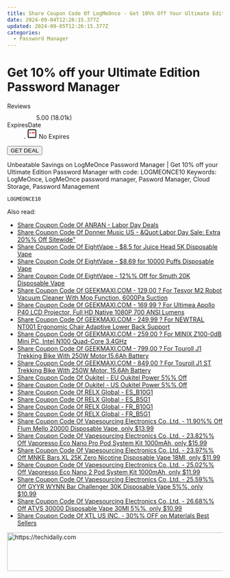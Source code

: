 ```yaml
---
title: Share Coupon Code Of LogMeOnce - Get 10%% Off Your Ultimate Edition Password Manager
date: 2024-09-04T12:26:15.377Z
updated: 2024-09-05T12:26:15.377Z
categories:
  - Password Manager
---
```



<main class="px-4 py-6 sm:p-6 md:px-8 md:py-10">
  <div class="mx-auto grid max-w-4xl grid-cols-1">
    <div class="relative col-start-1 row-start-1 flex flex-col-reverse rounded-lg bg-gradient-to-t from-black/75 via-black/0 p-3 sm:row-start-2 sm:bg-none sm:p-0 lg:row-start-1">
      <h1 class="mt-1 text-lg font-semibold text-white sm:text-slate-900 md:text-2xl dark:sm:text-white">Get 10% off your Ultimate Edition Password Manager</h1>
    </div>
        <dl class="row-start-2 mt-4 flex items-center text-xs font-medium sm:row-start-3 sm:mt-1 md:mt-2.5 lg:row-start-2">
      <dt class="sr-only">Reviews</dt>
      <dd class="flex items-center text-indigo-600 dark:text-indigo-400">
        <svg width="24" height="24" fill="none" aria-hidden="true" class="mr-1 stroke-current dark:stroke-indigo-500">
          <path d="m12 5 2 5h5l-4 4 2.103 5L12 16l-5.103 3L9 14l-4-4h5l2-5Z" stroke-width="2" stroke-linecap="round" stroke-linejoin="round" />
        </svg>
        <span>5.00 <span class="font-normal text-slate-400">(18.01k)</span></span>
      </dd>
      <dt class="sr-only">ExpiresDate</dt>
      <dd class="flex items-center">
        <svg width="2" height="2" aria-hidden="true" fill="currentColor" class="mx-3 text-slate-300">
          <circle cx="1" cy="1" r="1" />
        </svg>
        <svg width="24" height="24" viewBox="0 0 24 24" fill="none" stroke="currentColor" stroke-width="2">
          <rect x="3" y="3" width="18" height="18" rx="2" fill="#fff" />
          <path d="M6 10L18 10" stroke="red" stroke-width="2" fill="none" />
          <path d="M10 6L10 18" stroke="#fff" stroke-width="2" fill="none" />
        </svg>
        No Expires      </dd>
    </dl>
    <div class="col-start-1 row-start-3 mt-4 self-center sm:col-start-2 sm:row-span-2 sm:row-start-2 sm:mt-0 lg:col-start-1 lg:row-start-3 lg:row-end-4 lg:mt-6">
      <button type="button" onClick="javascript:window.open(decodeURIComponent('https%3A%2F%2Fwww.shareasale.com%2Fu.cfm%3Fd%3D807524%26m%3D80525%26u%3D4338022'), '_blank');void(0);" class="rounded-lg bg-red-600 px-3 py-2 text-sm font-medium leading-6 text-white">GET DEAL</button>
    </div>
    <p class="col-start-1 mt-4 text-sm leading-6 sm:col-span-2 lg:col-span-1 lg:row-start-4 lg:mt-6 dark:text-slate-400">Unbeatable Savings on LogMeOnce Password Manager | Get 10% off your Ultimate Edition Password Manager with code: LOGMEONCE10 Keywords: LogMeOnce, LogMeOnce password manager, Pasword Manager, Cloud Storage, Password Management</p>
    <p class="mt-4">
      <code class="bg-purple-900 p-4 text-sm font-bold tracking-widest text-white">LOGMEONCE10</code>
    </p>
  </div>
</main>
<span class="atpl-alsoreadstyle">Also read:</span>
<div><ul>
<li><a href="https://coupons.techidaily.com/coupon-1231594-share-139565-sale/"><u>Share Coupon Code Of ANRAN - Labor Day Deals</u></a></li>
<li><a href="https://coupons.techidaily.com/coupon-1232055-share-111907-sale/"><u>Share Coupon Code Of Donner Music US - &Quot;Labor Day Sale: Extra 20%% Off Sitewide&quot;</u></a></li>
<li><a href="https://coupons.techidaily.com/coupon-1231526-share-59344-sale/"><u>Share Coupon Code Of EightVape - $8.5 for Juice Head 5K Disposable Vape</u></a></li>
<li><a href="https://coupons.techidaily.com/coupon-1231522-share-59344-sale/"><u>Share Coupon Code Of EightVape - $8.69 for 10000 Puffs Disposable Vape</u></a></li>
<li><a href="https://coupons.techidaily.com/coupon-1231521-share-59344-sale/"><u>Share Coupon Code Of EightVape - 12%% Off for Smuth 20K Disposable Vape</u></a></li>
<li><a href="https://coupons.techidaily.com/coupon-1086351-share-77450-sale/"><u>Share Coupon Code Of GEEKMAXI.COM - 129,00 ? For Tesvor M2 Robot Vacuum Cleaner With Mop Function, 6000Pa Suction</u></a></li>
<li><a href="https://coupons.techidaily.com/coupon-1106540-share-77450-sale/"><u>Share Coupon Code Of GEEKMAXI.COM - 169,99 ? For Ultimea Apollo P40 LCD Projector, Full HD Native 1080P 700 ANSI Lumens</u></a></li>
<li><a href="https://coupons.techidaily.com/coupon-1106578-share-77450-sale/"><u>Share Coupon Code Of GEEKMAXI.COM - 249,99 ? For NEWTRAL NT001 Ergonomic Chair Adaptive Lower Back Support</u></a></li>
<li><a href="https://coupons.techidaily.com/coupon-1106547-share-77450-sale/"><u>Share Coupon Code Of GEEKMAXI.COM - 259,00 ? For MINIX Z100-0dB Mini PC, Intel N100 Quad-Core 3.4GHz</u></a></li>
<li><a href="https://coupons.techidaily.com/coupon-1106559-share-77450-sale/"><u>Share Coupon Code Of GEEKMAXI.COM - 799,00 ? For Touroll J1 Trekking Bike With 250W Motor,15.6Ah Battery</u></a></li>
<li><a href="https://coupons.techidaily.com/coupon-1106566-share-77450-sale/"><u>Share Coupon Code Of GEEKMAXI.COM - 849,00 ? For Touroll J1 ST Trekking Bike With 250W Motor, 15.6Ah Battery</u></a></li>
<li><a href="https://coupons.techidaily.com/coupon-1231470-share-128178-sale/"><u>Share Coupon Code Of Oukitel - EU Oukitel Power 5%% Off</u></a></li>
<li><a href="https://coupons.techidaily.com/coupon-1231471-share-128178-sale/"><u>Share Coupon Code Of Oukitel - US Oukitel Power 5%% Off</u></a></li>
<li><a href="https://coupons.techidaily.com/coupon-1231606-share-92020-sale/"><u>Share Coupon Code Of RELX Global - ES_B10G1</u></a></li>
<li><a href="https://coupons.techidaily.com/coupon-1231605-share-92020-sale/"><u>Share Coupon Code Of RELX Global - ES_B5G1</u></a></li>
<li><a href="https://coupons.techidaily.com/coupon-1231599-share-92020-sale/"><u>Share Coupon Code Of RELX Global - FR_B10G1</u></a></li>
<li><a href="https://coupons.techidaily.com/coupon-1231598-share-92020-sale/"><u>Share Coupon Code Of RELX Global - FR_B5G1</u></a></li>
<li><a href="https://coupons.techidaily.com/coupon-1232035-share-90958-sale/"><u>Share Coupon Code Of Vapesourcing Electronics Co.,Ltd. - 11.90%% Off Flum Mello 20000 Disposable Vape, only $13.99</u></a></li>
<li><a href="https://coupons.techidaily.com/coupon-1231775-share-90958-sale/"><u>Share Coupon Code Of Vapesourcing Electronics Co.,Ltd. - 23.82%% Off Vaporesso Eco Nano Pro Pod System Kit 1000mAh, only $15.99</u></a></li>
<li><a href="https://coupons.techidaily.com/coupon-1231488-share-90958-sale/"><u>Share Coupon Code Of Vapesourcing Electronics Co.,Ltd. - 23.97%% Off MNKE Bars XL 25K Zero Nicotine Disposable Vape 18Ml, only $11.99</u></a></li>
<li><a href="https://coupons.techidaily.com/coupon-1231774-share-90958-sale/"><u>Share Coupon Code Of Vapesourcing Electronics Co.,Ltd. - 25.02%% Off Vaporesso Eco Nano 2 Pod System Kit 1000mAh, only $11.99</u></a></li>
<li><a href="https://coupons.techidaily.com/coupon-1231487-share-90958-sale/"><u>Share Coupon Code Of Vapesourcing Electronics Co.,Ltd. - 25.59%% Off GYYR WYNN Bar Challenger 30K Disposable Vape 5%%, only $10.99</u></a></li>
<li><a href="https://coupons.techidaily.com/coupon-1232040-share-90958-sale/"><u>Share Coupon Code Of Vapesourcing Electronics Co.,Ltd. - 26.68%% Off ATVS 30000 Disposable Vape 30Ml 5%%, only $10.99</u></a></li>
<li><a href="https://coupons.techidaily.com/coupon-1231853-share-106131-sale/"><u>Share Coupon Code Of XTL US INC. - 30%% OFF on Materials Best Sellers</u></a></li>
</ul></div>

<ins class="adsbygoogle"
      style="display:block"
      data-ad-client="ca-pub-7571918770474297"
      data-ad-slot="8358498916"
      data-ad-format="auto"
      data-full-width-responsive="true"></ins>
<!-- affiliate ads begin -->
<a href="https://appsumo.8odi.net/c/5597632/2044583/7443" target="_top" id="2044583">
  <img src="//a.impactradius-go.com/display-ad/7443-2044583" border="0" alt="https://techidaily.com" width="728" height="90"/>
</a>
<img height="0" width="0" src="https://appsumo.8odi.net/i/5597632/2044583/7443" style="position:absolute;visibility:hidden;" border="0" />
<!-- affiliate ads end -->